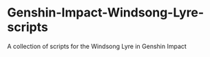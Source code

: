 # Genshin-Impact-Windsong-Lyre-scripts
A collection of scripts for the Windsong Lyre in Genshin Impact
